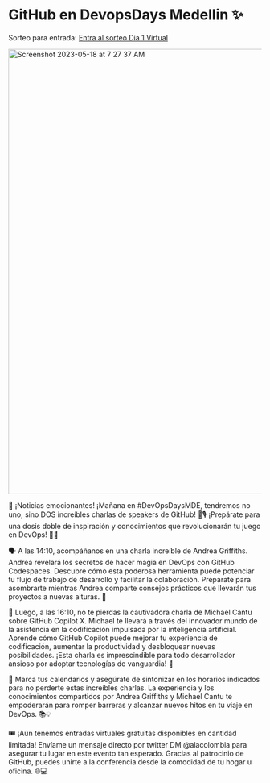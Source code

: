 # GitHub en DevopsDays Medellin ✨

Sorteo para entrada: [Entra al sorteo Dia 1 Virtual](https://github.com/githubpresente/selector-rifa/issues/3)


<img width="883" alt="Screenshot 2023-05-18 at 7 27 37 AM" src="https://github.com/githubpresente/devopsdaysmedellin/assets/20666190/4f570fed-3a13-48c8-8d32-42435c67fcf4">

🚀 ¡Noticias emocionantes! ¡Mañana en #DevOpsDaysMDE, tendremos no uno, sino DOS increíbles charlas de speakers de GitHub! 🎉🎙️ ¡Prepárate para una dosis doble de inspiración y conocimientos que revolucionarán tu juego en DevOps! 💪🔥

🗣️ A las 14:10, acompáñanos en una charla increíble de Andrea Griffiths. Andrea revelará los secretos de hacer magia en DevOps con GitHub Codespaces. Descubre cómo esta poderosa herramienta puede potenciar tu flujo de trabajo de desarrollo y facilitar la colaboración. Prepárate para asombrarte mientras Andrea comparte consejos prácticos que llevarán tus proyectos a nuevas alturas. 🌟

🎤 Luego, a las 16:10, no te pierdas la cautivadora charla de Michael Cantu sobre GitHub Copilot X. Michael te llevará a través del innovador mundo de la asistencia en la codificación impulsada por la inteligencia artificial. Aprende cómo GitHub Copilot puede mejorar tu experiencia de codificación, aumentar la productividad y desbloquear nuevas posibilidades. ¡Esta charla es imprescindible para todo desarrollador ansioso por adoptar tecnologías de vanguardia! 🌈

📅 Marca tus calendarios y asegúrate de sintonizar en los horarios indicados para no perderte estas increíbles charlas. La experiencia y los conocimientos compartidos por Andrea Griffiths y Michael Cantu te empoderarán para romper barreras y alcanzar nuevos hitos en tu viaje en DevOps. 📚💡

🎟️ ¡Aún tenemos entradas virtuales gratuitas disponibles en cantidad limitada! Envíame un mensaje directo por twitter DM @alacolombia  para asegurar tu lugar en este evento tan esperado. Gracias al patrocinio de GitHub, puedes unirte a la conferencia desde la comodidad de tu hogar u oficina. 🌐💻
